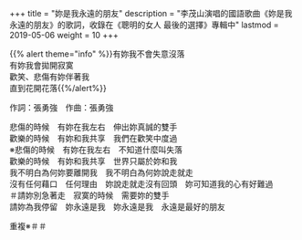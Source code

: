 +++
title = "妳是我永遠的朋友"
description = "李茂山演唱的國語歌曲《妳是我永遠的朋友》的歌詞，收錄在《聰明的女人 最後的選擇》專輯中"
lastmod = 2019-05-06
weight = 10
+++

{{% alert theme="info" %}}有妳我不會失意沒落<br/>有妳我會拋開寂寞<br/>歡笑、悲傷有妳伴著我<br/>直到花開花落{{%/alert%}}

作詞：張勇強　作曲：張勇強

悲傷的時候　有妳在我左右　伸出妳真誠的雙手  
歡樂的時候　有妳和我共享　我們在歡笑中度過  
※悲傷的時候　有妳在我左右　不知道什麼叫失落  
歡樂的時候　有妳和我共享　世界只屬於妳和我  
我不明白為何妳要離開我　我不明白為何妳說走就走  
沒有任何藉口　任何理由　妳說走就走沒有回頭　妳可知道我的心有好難過  
＃請妳別急著走　寂寞的時候　需要妳的雙手  
請妳為我停留　妳永遠是我　妳永遠是我　永遠是最好的朋友  

重複※＃＃